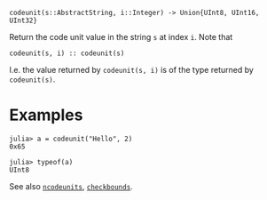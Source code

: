 ```
codeunit(s::AbstractString, i::Integer) -> Union{UInt8, UInt16, UInt32}
```

Return the code unit value in the string `s` at index `i`. Note that

```
codeunit(s, i) :: codeunit(s)
```

I.e. the value returned by `codeunit(s, i)` is of the type returned by `codeunit(s)`.

# Examples

```jldoctest
julia> a = codeunit("Hello", 2)
0x65

julia> typeof(a)
UInt8
```

See also [`ncodeunits`](@ref), [`checkbounds`](@ref).
